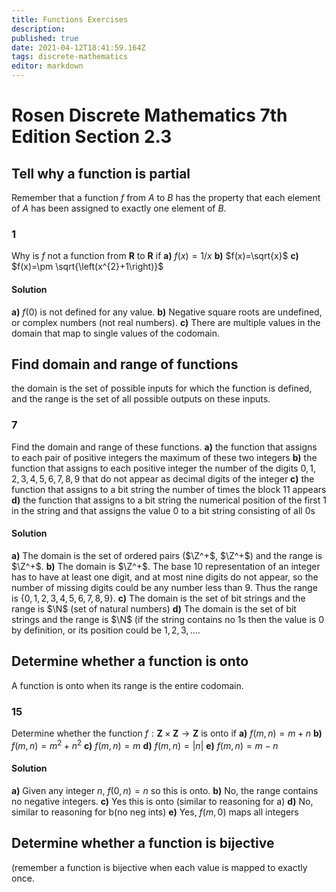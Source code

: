 ```yaml
---
title: Functions Exercises
description: 
published: true
date: 2021-04-12T18:41:59.164Z
tags: discrete-mathematics
editor: markdown
---
```


# Rosen Discrete Mathematics 7th Edition Section 2.3

## Tell why a function is partial
Remember that a function $f$ from $A$ to $B$ has the property that each element of $A$ has been assigned to exactly one element of $B$.
### 1 
Why is $f$ not a function from $\mathbf{R}$ to $\mathbf{R}$ if 
**a)** $f(x)=1 / x$
**b)** $f(x)=\sqrt{x}$
**c)** $f(x)=\pm \sqrt{\left(x^{2}+1\right)}$

#### Solution
**a)** $f(0)$ is not defined for any value.
**b)** Negative square roots are undefined, or complex numbers (not real numbers).
**c)** There are multiple values in the domain that map to single values of the codomain. 

## Find domain and range of functions
the domain is the set of possible inputs for which the function is defined, and the range is the
set of all possible outputs on these inputs.
### 7 
Find the domain and range of these functions.
**a)** the function that assigns to each pair of positive integers
the maximum of these two integers
**b)** the function that assigns to each positive integer the
number of the digits $0, 1, 2, 3, 4, 5, 6, 7, 8, 9$ that do
not appear as decimal digits of the integer
**c)** the function that assigns to a bit string the number of
times the block $11$ appears
**d)** the function that assigns to a bit string the numerical
position of the first $1$ in the string and that assigns the
value $0$ to a bit string consisting of all $0$s
#### Solution
**a)** The domain is the set of ordered pairs ($\Z^+$, $\Z^+$) and the range is $\Z^+$.
**b)** The domain is $\Z^+$. The base 10 representation of an integer has to have at least one digit, and at most nine digits do not appear, so the number of missing digits could be any number less than 9. Thus the range is $\{0,1,2,3,4,5,6,7,8,9\}$. 
**c)** The domain is the set of bit strings and the range is $\N$ (set of natural numbers)
**d)** The domain is the set of bit strings and the range is $\N$ (if the string contains no $1$s then the value is $0$ by definition, or its position could be $1,2,3, \ldots$.

## Determine whether a function is onto
A function is onto when its range is the entire codomain. 
### 15 
Determine whether the function $f: \mathbf{Z} \times \mathbf{Z} \rightarrow \mathbf{Z}$ is onto if 
**a)** $f(m, n)=m+n$
**b)** $f(m, n)=m^{2}+n^{2}$
**c)** $f(m, n)=m$
**d)** $f(m, n)=|n|$
**e)** $f(m, n)=m-n$

#### Solution
**a)** Given any integer $n$, $f(0, n) = n$ so this is onto.
**b)** No, the range contains no negative integers.
**c)** Yes this is onto (similar to reasoning for a)
**d)** No, similar to reasoning for b(no neg ints)
**e)** Yes, $f(m, 0)$ maps all integers

## Determine whether a function is bijective
(remember a function is bijective when each value is mapped to exactly once.